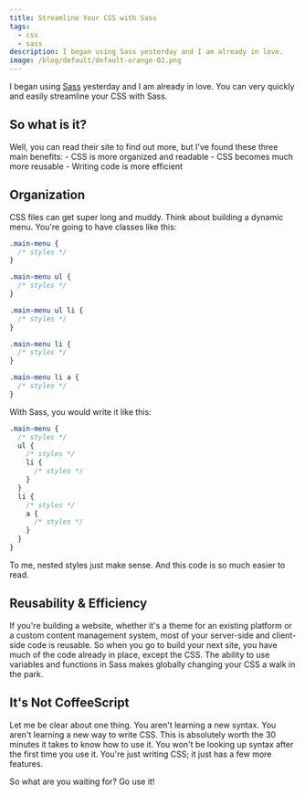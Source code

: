 ```yaml
---
title: Streamline Your CSS with Sass
tags:
  - css
  - sass
description: I began using Sass yesterday and I am already in love.
image: /blog/default/default-orange-02.png
---
```


I began using [Sass](http://sass-lang.com/) yesterday and I am already in love. You can very quickly and easily streamline your CSS with Sass.

## So what is it?

Well, you can read their site to find out more, but I've found these three main benefits: - CSS is more organized and readable - CSS becomes much more reusable - Writing code is more efficient

## Organization

CSS files can get super long and muddy. Think about building a dynamic menu. You're going to have classes like this:

```css
.main-menu {
  /* styles */
}

.main-menu ul {
  /* styles */
}

.main-menu ul li {
  /* styles */
}

.main-menu li {
  /* styles */
}

.main-menu li a {
  /* styles */
}
```

With Sass, you would write it like this:

```scss
.main-menu {
  /* styles */
  ul {
    /* styles */
    li {
      /* styles */
    }
  }
  li {
    /* styles */
    a {
      /* styles */
    }
  }
}
```

To me, nested styles just make sense. And this code is so much easier to read.

## Reusability & Efficiency

If you're building a website, whether it's a theme for an existing platform or a custom content management system, most of your server-side and client-side code is reusable. So when you go to build your next site, you have much of the code already in place, except the CSS. The ability to use variables and functions in Sass makes globally changing your CSS a walk in the park.

## It's Not CoffeeScript

Let me be clear about one thing. You aren't learning a new syntax. You aren't learning a new way to write CSS. This is absolutely worth the 30 minutes it takes to know how to use it. You won't be looking up syntax after the first time you use it. You're just writing CSS; it just has a few more features.

So what are you waiting for? Go use it!

